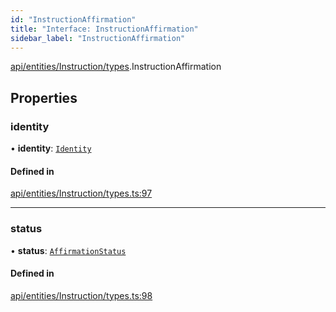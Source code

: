 ```yaml
---
id: "InstructionAffirmation"
title: "Interface: InstructionAffirmation"
sidebar_label: "InstructionAffirmation"
---
```


[api/entities/Instruction/types](../../../../../../modules/API/Entities/Instruction/Types/Types.md).InstructionAffirmation

## Properties

### identity

• **identity**: [`Identity`](../../../../../../classes/API/Entities/Identity/Identity.md)

#### Defined in

[api/entities/Instruction/types.ts:97](https://github.com/PolymeshAssociation/polymesh-sdk/blob/f8a937f04/src/api/entities/Instruction/types.ts#L97)

___

### status

• **status**: [`AffirmationStatus`](../../../../../../enums/API/Entities/Instruction/Types/AffirmationStatus/AffirmationStatus.md)

#### Defined in

[api/entities/Instruction/types.ts:98](https://github.com/PolymeshAssociation/polymesh-sdk/blob/f8a937f04/src/api/entities/Instruction/types.ts#L98)
